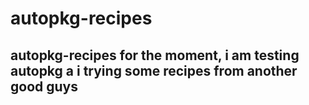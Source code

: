 # autopkg-recipes
autopkg-recipes
for the moment, i am testing autopkg a i trying some recipes from another good guys
---
